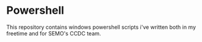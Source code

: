 # Powershell

This repository contains windows powershell scripts i've written both in my freetime and for SEMO's CCDC team.
